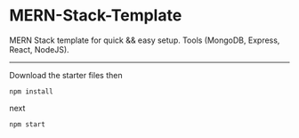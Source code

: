 # MERN-Stack-Template

MERN Stack template for quick && easy setup. Tools (MongoDB, Express, React, NodeJS).

---

Download the starter files then

```
npm install
```

next

```
npm start
```
